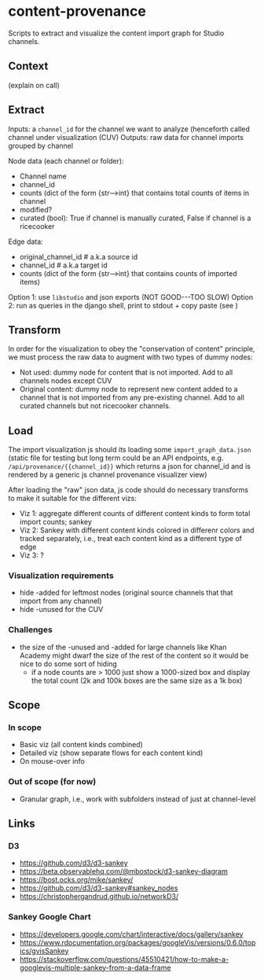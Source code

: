 content-provenance
==================
Scripts to extract and visualize the content import graph for Studio channels.



Context
-------
(explain on call)



Extract
-------
Inputs: a `channel_id` for the channel we want to analyze (henceforth called
        channel under visualization (CUV)
Outputs: raw data for channel imports grouped by channel

Node data (each channel or folder):
  - Channel name
  - channel_id
  - counts (dict of the form {str-->int} that contains total counts of items in channel
  - modified?
  - curated (bool): True if channel is manually curated, False if channel is a ricecooker
    


Edge data:
  - original_channel_id   # a.k.a source id
  - channel_id            # a.k.a target id
  - counts (dict of the form {str-->int} that contains counts of imported items)


Option 1: use `libstudio` and json exports (NOT GOOD---TOO SLOW)
Option 2: run as queries in the django shell, print to stdout + copy paste
(see )



Transform
---------
In order for the visualization to obey the "conservation of content" principle,
we must process the raw data to augment with two types of dummy nodes:
  - Not used: dummy node for content that is not imported.
    Add to all channels nodes except CUV
  - Original content: dummy node to represent new content added to a channel that
    is not imported from any pre-existing channel.
    Add to all curated channels but not ricecooker channels.



Load
----
The import visualization js should its loading some `import_graph_data.json`
(static file for testing but long term could be an API endpoints, e.g. `/api/provenance/{{channel_id}}`
which returns a json for channel_id and is rendered by a generic js channel provenance visualizer view)

After loading the "raw" json data, js code should do necessary transforms to make
it suitable for the different vizs:
  - Viz 1: aggregate different counts of different content kinds to form total import counts; sankey
  - Viz 2: Sankey with different content kinds colored in differenr colors and tracked separately,
    i.e., treat each content kind as a different type of edge
  - Viz 3: ?



### Visualization requirements

  - hide -added for leftmost nodes (original source channels that that import from any channel)
  - hide -unused for the CUV 


### Challenges
  - the size of the -unused and -added for large channels like Khan Academy might dwarf the size of the rest of the content
    so it would be nice to do some sort of hiding 
    - if a node counts are > 1000 just show a 1000-sized box and display the total count (2k and 100k boxes are the same size as a 1k box)




Scope
-----

### In scope
  - Basic viz (all content kinds combined)
  - Detailed viz (show separate flows for each content kind)
  - On mouse-over info



### Out of scope (for now)
  - Granular graph, i.e., work with subfolders instead of just at channel-level




Links
-----

### D3

 - https://github.com/d3/d3-sankey
 - https://beta.observablehq.com/@mbostock/d3-sankey-diagram
 - https://bost.ocks.org/mike/sankey/
 - https://github.com/d3/d3-sankey#sankey_nodes
 - https://christophergandrud.github.io/networkD3/


### Sankey Google Chart

  - https://developers.google.com/chart/interactive/docs/gallery/sankey
  - https://www.rdocumentation.org/packages/googleVis/versions/0.6.0/topics/gvisSankey
  - https://stackoverflow.com/questions/45510421/how-to-make-a-googlevis-multiple-sankey-from-a-data-frame




